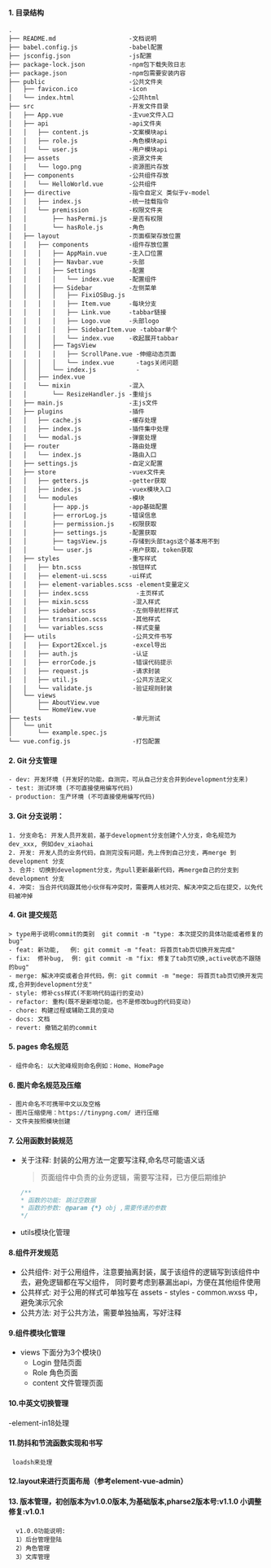#### 1. 目录结构
```
.
├── README.md                    -文档说明
├── babel.config.js              -babel配置
├── jsconfig.json                -js配置
├── package-lock.json            -npm包下载失败日志
├── package.json                 -npm包需要安装内容
├── public                       -公共文件夹
│   ├── favicon.ico              -icon
│   └── index.html               -公共html
├── src                          -开发文件目录
│   ├── App.vue                  -主vue文件入口
│   ├── api                      -api文件夹
│   │   ├── content.js           -文案模块api
│   │   ├── role.js              -角色模块api
│   │   └── user.js              -用户模块api
│   ├── assets                   -资源文件夹
│   │   └── logo.png             -资源图片存放
│   ├── components               -公共组件存放
│   │   └── HelloWorld.vue       -公共组件
│   ├── directive                -指令自定义 类似于v-model
│   │   ├── index.js             -统一挂载指令
│   │   └── premission           -权限文件夹
│   │       ├── hasPermi.js      -是否有权限
│   │       └── hasRole.js       -角色
│   ├── layout                   -页面框架存放位置
│   │   ├── components           -组件存放位置
│   │   │   ├── AppMain.vue      -主入口位置
│   │   │   ├── Navbar.vue       -头部
│   │   │   ├── Settings         -配置
│   │   │   │   └── index.vue    -配置组件
│   │   │   ├── Sidebar          -左侧菜单
│   │   │   │   ├── FixiOSBug.js 
│   │   │   │   ├── Item.vue     -每块分支
│   │   │   │   ├── Link.vue     -tabbar链接
│   │   │   │   ├── Logo.vue     -头部logo
│   │   │   │   ├── SidebarItem.vue -tabbar单个
│   │   │   │   └── index.vue    -收起展开tabbar
│   │   │   ├── TagsView        
│   │   │   │   ├── ScrollPane.vue -伸缩动态页面
│   │   │   │   └── index.vue      -tags关闭问题
│   │   │   └── index.js           -
│   │   ├── index.vue
│   │   └── mixin                -混入
│   │       └── ResizeHandler.js -重绘js
│   ├── main.js                  -主js文件
│   ├── plugins                  -插件
│   │   ├── cache.js             -缓存处理
│   │   ├── index.js             -插件集中处理
│   │   └── modal.js             -弹窗处理
│   ├── router                   -路由处理
│   │   └── index.js             -路由入口
│   ├── settings.js              -自定义配置
│   ├── store                    -vuex文件夹
│   │   ├── getters.js           -getter获取
│   │   ├── index.js             -vuex模块入口
│   │   └── modules              -模块
│   │       ├── app.js           -app基础配置
│   │       ├── errorLog.js      -错误信息
│   │       ├── permission.js    -权限获取
│   │       ├── settings.js      -配置获取
│   │       ├── tagsView.js      -存储到头部tags这个基本用不到
│   │       └── user.js          -用户获取，token获取
│   ├── styles                   -重写样式
│   │   ├── btn.scss             -按钮样式
│   │   ├── element-ui.scss      -ui样式
│   │   ├── element-variables.scss -element变量定义
│   │   ├── index.scss             -主页样式
│   │   ├── mixin.scss            -混入样式
│   │   ├── sidebar.scss          -左侧导航栏样式
│   │   ├── transition.scss       -其他样式
│   │   └── variables.scss        -样式变量
│   ├── utils                     -公共文件书写
│   │   ├── Export2Excel.js       -excel导出
│   │   ├── auth.js               -认证
│   │   ├── errorCode.js          -错误代码提示
│   │   ├── request.js            -请求封装
│   │   ├── util.js               -公共方法定义
│   │   └── validate.js           -验证规则封装
│   └── views
│       ├── AboutView.vue     
│       └── HomeView.vue
├── tests                         -单元测试
│   └── unit
│       └── example.spec.js
└── vue.config.js                 -打包配置
```

#### 2. Git 分支管理
    - dev: 开发环境 (开发好的功能，自测完，可从自己分支合并到development分支来)
    - test: 测试环境 (不可直接使用编写代码)
    - production: 生产环境 (不可直接使用编写代码)

#### 3. Git 分支说明：
    1. 分支命名: 开发人员开发前，基于development分支创建个人分支，命名规范为 dev_xxx, 例如dev_xiaohai
    2. 开发: 开发人员的业务代码，自测完没有问题，先上传到自己分支，再merge 到 development 分支
    3. 合并: 切换到development分支，先pull更新最新代码，再merge自己的分支到 development 分支
    4. 冲突: 当合并代码跟其他小伙伴有冲突时，需要两人核对完、解决冲突之后在提交，以免代码被冲掉

#### 4. Git 提交规范
    > type用于说明commit的类别  git commit -m "type: 本次提交的具体功能或者修复的bug"
    - feat: 新功能,   例: git commit -m "feat: 将首页tab页切换开发完成"
    - fix:  修补bug,  例: git commit -m "fix: 修复了tab页切换,active状态不跟随的bug"
    - merge: 解决冲突或者合并代码，例: git commit -m "mege: 将首页tab页切换开发完成,合并到development分支"
    - style: 修补css样式(不影响代码运行的变动)
    - refactor: 重构(既不是新增功能，也不是修改bug的代码变动)
    - chore: 构建过程或辅助工具的变动
    - docs: 文档
    - revert: 撤销之前的commit 

#### 5. pages 命名规范
    - 组件命名: 以大驼峰规则命名例如：Home、HomePage

#### 6. 图片命名规范及压缩
    - 图片命名不可携带中文以及空格
    - 图片压缩使用：https://tinypng.com/ 进行压缩
    - 文件夹按照模块创建

#### 7. 公用函数封装规范
- 关于注释: 封装的公用方法一定要写注释,命名尽可能语义话
    > 页面组件中负责的业务逻辑，需要写注释，已方便后期维护
    ```js
    /**
    * 函数的功能: 跳过空数据
    * 函数的参数: @param {*} obj ,需要传递的参数
    */
    ```
- utils模块化管理

#### 8.组件开发规范
- 公共组件:  对于公用组件，注意要抽离封装，属于该组件的逻辑写到该组件中去，避免逻辑都在写父组件，
    同时要考虑到暴漏出api，方便在其他组件使用
- 公共样式:  对于公用的样式可单独写在 assets - styles - common.wxss 中，避免演示冗余
- 公共方法:  对于公共方法，需要单独抽离，写好注释

#### 9.组件模块化管理
- views 下面分为3个模块()
    - Login  登陆页面
    - Role   角色页面
    - content  文件管理页面 
#### 10.中英文切换管理
-element-in18处理

#### 11.防抖和节流函数实现和书写
     loadsh来处理

#### 12.layout来进行页面布局（参考element-vue-admin）
      
####  13. 版本管理，初创版本为v1.0.0版本,为基础版本,pharse2版本号:v1.1.0 小调整修复:v1.0.1
      v1.0.0功能说明:
      1）后台管理登陆 
      2）角色管理   
      3）文库管理
    
